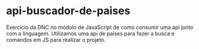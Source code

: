 # api-buscador-de-paises

Exercício da DNC no módulo de JavaScript de como consumir uma api junto com a linguagem.
Utilizamos uma api de países para fazer a busca e comandos em JS para realizar o projeto.
